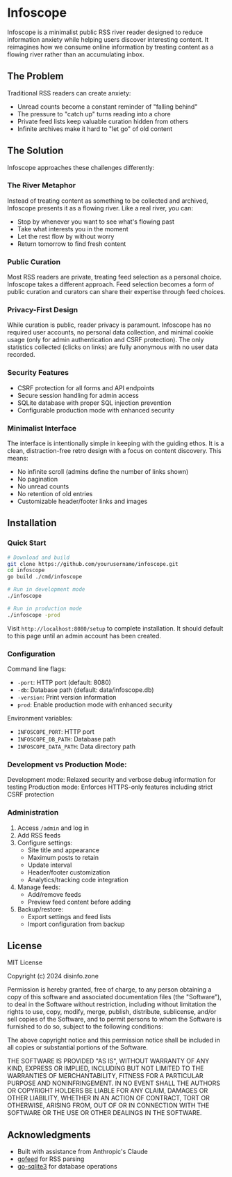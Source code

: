 # Infoscope

Infoscope is a minimalist public RSS river reader designed to reduce information anxiety while helping users discover interesting content. It reimagines how we consume online information by treating content as a flowing river rather than an accumulating inbox.

## The Problem

Traditional RSS readers can create anxiety:
- Unread counts become a constant reminder of "falling behind"
- The pressure to "catch up" turns reading into a chore 
- Private feed lists keep valuable curation hidden from others
- Infinite archives make it hard to "let go" of old content

## The Solution

Infoscope approaches these challenges differently:

### The River Metaphor
Instead of treating content as something to be collected and archived, Infoscope presents it as a flowing river. Like a real river, you can:
- Stop by whenever you want to see what's flowing past
- Take what interests you in the moment
- Let the rest flow by without worry
- Return tomorrow to find fresh content

### Public Curation
Most RSS readers are private, treating feed selection as a personal choice. Infoscope takes a different approach. Feed selection becomes a form of public curation and curators can share their expertise through feed choices.

### Privacy-First Design
While curation is public, reader privacy is paramount. Infoscope has no required user accounts, no personal data collection, and minimal cookie usage (only for admin authentication and CSRF protection). The only statistics collected (clicks on links) are fully anonymous with no user data recorded.

### Security Features
- CSRF protection for all forms and API endpoints
- Secure session handling for admin access
- SQLite database with proper SQL injection prevention
- Configurable production mode with enhanced security

### Minimalist Interface
The interface is intentionally simple in keeping with the guiding ethos. It is a clean, distraction-free retro design with a focus on content discovery. This means:
- No infinite scroll (admins define the number of links shown)
- No pagination
- No unread counts
- No retention of old entries
- Customizable header/footer links and images

## Installation

### Quick Start
```bash
# Download and build
git clone https://github.com/yourusername/infoscope.git
cd infoscope
go build ./cmd/infoscope

# Run in development mode
./infoscope

# Run in production mode
./infoscope -prod
```

Visit `http://localhost:8080/setup` to complete installation. It should default to this page until an admin account has been created.

### Configuration

Command line flags:
- `-port`: HTTP port (default: 8080)
- `-db`: Database path (default: data/infoscope.db)
- `-version`: Print version information
- `prod`: Enable production mode with enhanced security

Environment variables:
- `INFOSCOPE_PORT`: HTTP port
- `INFOSCOPE_DB_PATH`: Database path
- `INFOSCOPE_DATA_PATH`: Data directory path

### Development vs Production Mode:

Development mode: Relaxed security and verbose debug information for testing
Production mode: Enforces HTTPS-only features including strict CSRF protection

### Administration

1. Access `/admin` and log in
2. Add RSS feeds
3. Configure settings:
   - Site title and appearance
   - Maximum posts to retain
   - Update interval
   - Header/footer customization
   - Analytics/tracking code integration
4. Manage feeds:
   - Add/remove feeds
   - Preview feed content before adding
5. Backup/restore:
   - Export settings and feed lists
   - Import configuration from backup

## License

MIT License

Copyright (c) 2024 disinfo.zone

Permission is hereby granted, free of charge, to any person obtaining a copy
of this software and associated documentation files (the "Software"), to deal
in the Software without restriction, including without limitation the rights
to use, copy, modify, merge, publish, distribute, sublicense, and/or sell
copies of the Software, and to permit persons to whom the Software is
furnished to do so, subject to the following conditions:

The above copyright notice and this permission notice shall be included in all
copies or substantial portions of the Software.

THE SOFTWARE IS PROVIDED "AS IS", WITHOUT WARRANTY OF ANY KIND, EXPRESS OR
IMPLIED, INCLUDING BUT NOT LIMITED TO THE WARRANTIES OF MERCHANTABILITY,
FITNESS FOR A PARTICULAR PURPOSE AND NONINFRINGEMENT. IN NO EVENT SHALL THE
AUTHORS OR COPYRIGHT HOLDERS BE LIABLE FOR ANY CLAIM, DAMAGES OR OTHER
LIABILITY, WHETHER IN AN ACTION OF CONTRACT, TORT OR OTHERWISE, ARISING FROM,
OUT OF OR IN CONNECTION WITH THE SOFTWARE OR THE USE OR OTHER DEALINGS IN THE
SOFTWARE.


## Acknowledgments

- Built with assistance from Anthropic's Claude
- [gofeed](https://github.com/mmcdole/gofeed) for RSS parsing
- [go-sqlite3](https://github.com/mattn/go-sqlite3) for database operations